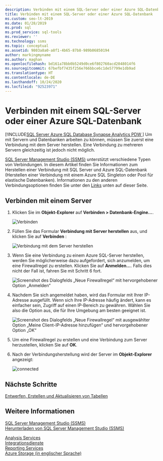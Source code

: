 ```yaml
---
description: Verbinden mit einem SQL-Server oder einer Azure SQL-Datenbank
title: Verbinden mit einem SQL-Server oder einer Azure SQL-Datenbank
ms.custom: seo-lt-2019
ms.date: 01/28/2019
ms.prod: sql
ms.prod_service: sql-tools
ms.reviewer: ''
ms.technology: ssms
ms.topic: conceptual
ms.assetid: 9803a8a0-a8f1-4b65-87b8-989b06850194
author: markingmyname
ms.author: maghan
ms.openlocfilehash: bd161a78bb0b5249d0ce6f802760acd2048014f6
ms.sourcegitcommit: 67befbf7435f256e766bbce6c1de57799e1db9ad
ms.translationtype: HT
ms.contentlocale: de-DE
ms.lasthandoff: 10/24/2020
ms.locfileid: "92523971"
---
```

# <a name="connect-to-a-sql-server-or-azure-sql-database"></a>Verbinden mit einem SQL-Server oder einer Azure SQL-Datenbank

[!INCLUDE[SQL Server Azure SQL Database Synapse Analytics PDW ](../../includes/applies-to-version/sql-asdb-asdbmi-asa-pdw.md)]
Um mit Servern und Datenbanken arbeiten zu können, müssen Sie zuerst eine Verbindung mit dem Server herstellen. Eine Verbindung zu mehreren Servern gleichzeitig ist jedoch nicht möglich.

[SQL Server Management Studio (SSMS)](../download-sql-server-management-studio-ssms.md) unterstützt verschiedene Typen von Verbindungen. In diesem Artikel finden Sie Informationen zum Herstellen einer Verbindung mit SQL Server und Azure SQL-Datenbank (Herstellen einer Verbindung mit einem Azure SQL Singleton oder Pool für elastische Datenbanken). Informationen zu den anderen Verbindungsoptionen finden Sie unter den [Links](#see-also) unten auf dieser Seite.
  
## <a name="connecting-to-a-server"></a>Verbinden mit einem Server  

1. Klicken Sie im **Objekt-Explorer** auf **Verbinden &gt; Datenbank-Engine…**.

   ![Verbinden](../media/connect-to-server/connect-db-engine.png)

1. Füllen Sie das Formular **Verbindung mit Server herstellen** aus, und klicken Sie auf **Verbinden** :

   ![Verbindung mit dem Server herstellen](../media/connect-to-server/connect.png)

1. Wenn Sie eine Verbindung zu einem Azure SQL-Server herstellen, werden Sie möglicherweise dazu aufgefordert, sich anzumelden, um eine Firewallregel zu erstellen. Klicken Sie auf **Anmelden…**. Falls dies nicht der Fall ist, fahren Sie mit Schritt 6 fort.

   ![Screenshot des Dialogfelds „Neue Firewallregel“ mit hervorgehobener Option „Anmelden“](../media/connect-to-server/firewall-rule-sign-in.png)

1. Nachdem Sie sich angemeldet haben, wird das Formular mit Ihrer IP-Adresse ausgefüllt. Wenn sich Ihre IP-Adresse häufig ändert, kann es einfacher sein, Zugriff auf einen IP-Bereich zu gewähren. Wählen Sie also die Option aus, die für Ihre Umgebung am besten geeignet ist. 

   ![Screenshot des Dialogfelds „Neue Firewallregel“ mit ausgewählter Option „Meine Client-IP-Adresse hinzufügen“ und hervorgehobener Option „OK“](../media/connect-to-server/new-firewall-rule.png)

1. Um eine Firewallregel zu erstellen und eine Verbindung zum Server herzustellen, klicken Sie auf **OK**.

1. Nach der Verbindungsherstellung wird der Server im **Objekt-Explorer** angezeigt:

   ![connected](../media/connect-to-server/connected.png)

## <a name="next-steps"></a>Nächste Schritte

[Entwerfen, Erstellen und Aktualisieren von Tabellen](../visual-db-tools/design-tables-visual-database-tools.md)

## <a name="see-also"></a>Weitere Informationen

[SQL Server Management Studio (SSMS)](../sql-server-management-studio-ssms.md)  
[Herunterladen von SQL Server Management Studio (SSMS)](../download-sql-server-management-studio-ssms.md)

[Analysis Services](/analysis-services/instances/connect-from-client-applications-analysis-services)  
[Integrationsdienste](../../integration-services/sql-server-integration-services.md)  
[Reporting Services](../../reporting-services/tools/connect-to-a-report-server-in-management-studio.md)  
[Azure Storage (in englischer Sprache)](../f1-help/connect-to-microsoft-azure-storage.md)